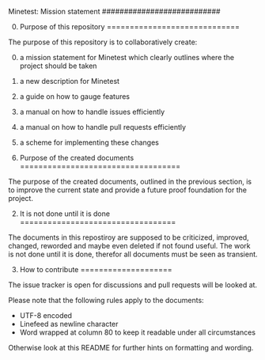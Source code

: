 Minetest: Mission statement
###########################


0. Purpose of this repository
=============================

The purpose of this repository is to collaboratively create:

 0. a mission statement for Minetest which clearly outlines where the project
    should be taken
 1. a new description for Minetest
 2. a guide on how to gauge features
 3. a manual on how to handle issues efficiently
 4. a manual on how to handle pull requests efficiently
 5. a scheme for implementing these changes


1. Purpose of the created documents
===================================

The purpose of the created documents, outlined in the previous section, is to
improve the current state and provide a future proof foundation for the project.


2. It is not done until it is done
==================================

The documents in this repostiroy are supposed to be criticized, improved,
changed, reworded and maybe even deleted if not found useful. The work is not
done until it is done, therefor all documents must be seen as transient.


3. How to contribute
====================

The issue tracker is open for discussions and pull requests will be looked at.

Please note that the following rules apply to the documents:

 * UTF-8 encoded
 * Linefeed as newline character
 * Word wrapped at column 80 to keep it readable under all circumstances

Otherwise look at this README for further hints on formatting and wording.


